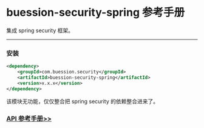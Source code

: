 # buession-security-spring 参考手册


集成 spring security 框架。


---


### 安装

```xml
<dependency>
    <groupId>com.buession.security</groupId>
    <artifactId>buession-security-spring</artifactId>
    <version>x.x.x</version>
</dependency>
```

该模块无功能，仅仅整合把 spring security 的依赖整合进来了。


### [API 参考手册>>](https://javadoc.io/doc/com.buession.security/buession-security-spring/2.2.0/index.html)